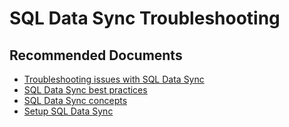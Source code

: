 <properties
	pageTitle="SQL Data Sync Troubleshooting"
	description="SQL Data Sync Troubleshooting"
	service="microsoft.sql"
	resource="servers"
	authors="xiwu"
	displayOrder=""
	selfHelpType="generic"
	supportTopicIds="32574329"
	resourceTags=""
	productPesIds="13491"
	cloudEnvironments="public"
/>

# SQL Data Sync Troubleshooting

## **Recommended Documents**

* [Troubleshooting issues with SQL Data Sync](https://docs.microsoft.com/azure/sql-database/sql-database-troubleshoot-data-sync)<br>
* [SQL Data Sync best practices](https://docs.microsoft.com/azure/sql-database/sql-database-best-practices-data-sync)<br>
* [SQL Data Sync concepts](https://docs.microsoft.com/azure/sql-database/sql-database-sync-data)<br>
* [Setup SQL Data Sync](https://docs.microsoft.com/azure/sql-database/sql-database-get-started-sql-data-sync)
